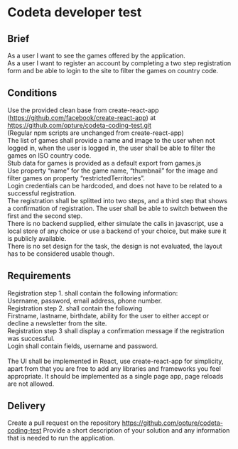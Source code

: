 # Codeta developer test
## Brief
As a user I want to see the games offered by the application.<br />
As a user I want to register an account by completing a two step registration form and be able to login to the site to filter the games on country code.<br />
## Conditions
Use the provided clean base from create-react-app (https://github.com/facebook/create-react-app) at https://github.com/opture/codeta-coding-test.git<br />
(Regular npm scripts are unchanged from create-react-app)<br />
The list of games shall provide a name and image to the user when not logged in, when the user is logged in, the user shall be able to filter the games on ISO country code.<br />
Stub data for games is provided as a default export from games.js<br />
Use property “name” for the game name, “thumbnail” for the image and filter games on property “restrictedTerritories”.<br />
Login credentials can be hardcoded, and does not have to be related to a successful registration.<br />
The registration shall be splitted into two steps, and a third step that shows a confirmation of registration. The user shall be able to switch between the first and the second step.<br />
There is no backend supplied, either simulate the calls in javascript, use a local store of any choice or use a backend of your choice, but make sure it is publicly available.<br />
There is no set design for the task, the design is not evaluated, the layout has to be considered usable though.<br />
## Requirements
Registration step 1. shall contain the following information:<br />
Username, password, email address, phone number.<br />
Registration step 2. shall contain the following<br />
Firstname, lastname, birthdate, ability for the user to either accept or decline a newsletter from the site.<br />
Registration step 3 shall display a confirmation message if the registration was successful.<br />
Login shall contain fields, username and password.<br />
<br />
The UI shall be implemented in React, use create-react-app for simplicity, apart from that you are free to add any libraries and frameworks you feel appropriate. It should be implemented as a single page app, page reloads are not allowed.<br />
## Delivery
Create a pull request on the repository https://github.com/opture/codeta-coding-test
Provide a short description of your solution and any information that is needed to run the application.  


